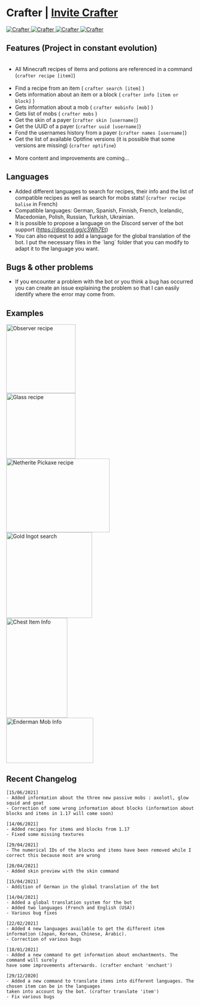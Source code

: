 <h1>Crafter | <a href="https://discord.com/oauth2/authorize?client_id=740727392041041981&permissions=311360&scope=bot">Invite Crafter</a></h1>
<a href="https://top.gg/bot/740727392041041981"> 
  <img src="https://top.gg/api/widget/status/740727392041041981.svg" alt="Crafter" />
  <img src="https://top.gg/api/widget/servers/740727392041041981.svg?noavatar=true" alt="Crafter" />
  <img src="https://top.gg/api/widget/upvotes/740727392041041981.svg?noavatar=true" alt="Crafter" />
  <img src="https://top.gg/api/widget/owner/740727392041041981.svg?noavatar=true" alt="Crafter" />
</a>

<h2>Features (Project in constant evolution)</h2>
    <ul>
    	<li>All Minecraft recipes of items and potions are referenced in a command (<code>crafter recipe [item]</code>)</li>
      <li>Find a recipe from an item ( <code>crafter search [item]</code> )</li>
    	<li>Gets information about an item or a block ( <code>crafter info [item or block]</code> )</li>
      <li>Gets information about a mob ( <code>crafter mobinfo [mob]</code> )</li>
     	<li>Gets list of mobs ( <code>crafter mobs</code> )</li>
      <li>Get the skin of a payer (<code>crafter skin [username]</code>)</li>
     	<li>Get the UUID of a payer (<code>crafter uuid [username]</code>)</li>
      <li>Fond the usernames history from a payer (<code>crafter names [username]</code>)</li>
      <li>Get the list of available Optifine versions (it is possible that some versions are missing) (<code>crafter optifine</code>)</li>
     	<li>More content and improvements are coming...</li>
    </ul>
<h2>Languages</h2>
    <ul>
        <li>Added different languages to search for recipes, their info and the list of compatible recipes as well as search for mobs stats! (<code>crafter recipe balise</code> in French)</li>
        <li>Compatible languages: German, Spanish, Finnish, French, Icelandic, Macedonian, Polish, Russian, Turkish, Ukrainian.</li>
      	<li>It is possible to propose a language on the Discord server of the bot support (<a href="https://discord.gg/c3Wh7Et" target="_blank">https://discord.gg/c3Wh7Et</a>)
        <li>You can also request to add a language for the global translation of the bot. I put the necessary files in the `lang` folder that you can modify to adapt it to the language you want.</li>
    </ul>
<h2>Bugs & other problems</h2>
    <ul>
        <li>If you encounter a problem with the bot or you think a bug has occurred you can create an issue explaining the problem so that I can easily identify where the error may come from.</li>
    </ul>
<h2>Examples</h2>
  <a>
    <div>
      <!--<code>crafter recipe observer</code>-->
      <img src="http://image.noelshack.com/fichiers/2020/51/1/1607982035-observer-recipe.png" alt="Observer recipe" width="185" height="184">
    </div>
    <div>
      <!--<code>crafter recipe glass</code>-->
      <img src="http://image.noelshack.com/fichiers/2020/51/1/1607982035-glass-recipe.png" alt="Glass recipe" width="185" height="175">
    </div>
    <div>
      <!--<code>crafter recipe netherite pickaxe</code>-->
      <img src="http://image.noelshack.com/fichiers/2020/51/1/1607982035-netherite-pickaxe-recipe.png" alt="Netherite Pickaxe recipe" width="276" height="197">
    </div>
    <div>
      <!--<code>crafter search gold ingot</code>-->
      <img src="http://image.noelshack.com/fichiers/2020/51/1/1607982035-gold-ingot-search.png" alt="Gold Ingot search" width="229" height="229">
    </div>
    <div>
      <!--<code>crafter info chest</code>-->
      <img src="http://image.noelshack.com/fichiers/2020/51/1/1607982035-chest-iteminfo.png" alt="Chest Item Info" width="163" height="267">
    </div>
    <div>
      <!--<code>crafter mobinfo enderman</code>-->
      <img src="http://image.noelshack.com/fichiers/2020/51/1/1607982035-enderman-mobinfo.png" alt="Enderman Mob Info" width="232" height="121">
    </div>
  </a>


<h2>Recent Changelog</h2>

```
[15/06/2021]
- Added information about the three new passive mobs : axolotl, glow squid and goat
- Correction of some wrong information about blocks (information about blocks and items in 1.17 will come soon)
```
```
[14/06/2021]
- Added recipes for items and blocks from 1.17
- Fixed some missing textures
```
```
[29/04/2021]
- The numerical IDs of the blocks and items have been removed while I correct this because most are wrong
```
```
[28/04/2021]
- Added skin preview with the skin command
```
```
[15/04/2021]
- Addition of German in the global translation of the bot
```
```
[14/04/2021]
- Added a global translation system for the bot
- Added two languages (French and English (USA))
- Various bug fixes
```
```
[22/02/2021]
- Added 4 new languages available to get the different item information (Japan, Korean, Chinese, Arabic).
- Correction of various bugs
```
```
[18/01/2021]
- Added a new command to get information about enchantments. The command will surely 
have some improvements afterwards. (crafter enchant 'enchant')
```
```
[29/12/2020]
- Added a new command to translate items into different languages. The chosen item can be in the languages 
taken into account by the bot. (crafter translate 'item')
- Fix various bugs
```
